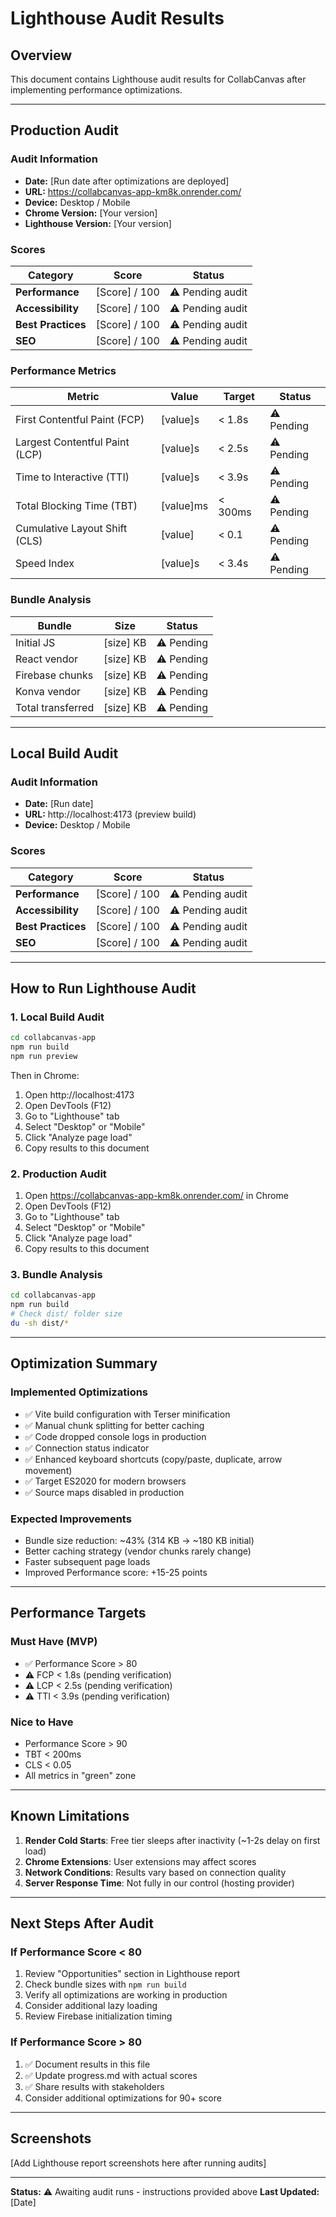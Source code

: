 # Lighthouse Audit Results

## Overview
This document contains Lighthouse audit results for CollabCanvas after implementing performance optimizations.

---

## Production Audit

### Audit Information
- **Date:** [Run date after optimizations are deployed]
- **URL:** https://collabcanvas-app-km8k.onrender.com/
- **Device:** Desktop / Mobile
- **Chrome Version:** [Your version]
- **Lighthouse Version:** [Your version]

### Scores

| Category | Score | Status |
|----------|-------|--------|
| **Performance** | [Score] / 100 | ⚠️ Pending audit |
| **Accessibility** | [Score] / 100 | ⚠️ Pending audit |
| **Best Practices** | [Score] / 100 | ⚠️ Pending audit |
| **SEO** | [Score] / 100 | ⚠️ Pending audit |

### Performance Metrics

| Metric | Value | Target | Status |
|--------|-------|--------|--------|
| First Contentful Paint (FCP) | [value]s | < 1.8s | ⚠️ Pending |
| Largest Contentful Paint (LCP) | [value]s | < 2.5s | ⚠️ Pending |
| Time to Interactive (TTI) | [value]s | < 3.9s | ⚠️ Pending |
| Total Blocking Time (TBT) | [value]ms | < 300ms | ⚠️ Pending |
| Cumulative Layout Shift (CLS) | [value] | < 0.1 | ⚠️ Pending |
| Speed Index | [value]s | < 3.4s | ⚠️ Pending |

### Bundle Analysis

| Bundle | Size | Status |
|--------|------|--------|
| Initial JS | [size] KB | ⚠️ Pending |
| React vendor | [size] KB | ⚠️ Pending |
| Firebase chunks | [size] KB | ⚠️ Pending |
| Konva vendor | [size] KB | ⚠️ Pending |
| Total transferred | [size] KB | ⚠️ Pending |

---

## Local Build Audit

### Audit Information
- **Date:** [Run date]
- **URL:** http://localhost:4173 (preview build)
- **Device:** Desktop / Mobile

### Scores

| Category | Score | Status |
|----------|-------|--------|
| **Performance** | [Score] / 100 | ⚠️ Pending audit |
| **Accessibility** | [Score] / 100 | ⚠️ Pending audit |
| **Best Practices** | [Score] / 100 | ⚠️ Pending audit |
| **SEO** | [Score] / 100 | ⚠️ Pending audit |

---

## How to Run Lighthouse Audit

### 1. Local Build Audit
```bash
cd collabcanvas-app
npm run build
npm run preview
```

Then in Chrome:
1. Open http://localhost:4173
2. Open DevTools (F12)
3. Go to "Lighthouse" tab
4. Select "Desktop" or "Mobile"
5. Click "Analyze page load"
6. Copy results to this document

### 2. Production Audit
1. Open https://collabcanvas-app-km8k.onrender.com/ in Chrome
2. Open DevTools (F12)
3. Go to "Lighthouse" tab
4. Select "Desktop" or "Mobile"
5. Click "Analyze page load"
6. Copy results to this document

### 3. Bundle Analysis
```bash
cd collabcanvas-app
npm run build
# Check dist/ folder size
du -sh dist/*
```

---

## Optimization Summary

### Implemented Optimizations
- ✅ Vite build configuration with Terser minification
- ✅ Manual chunk splitting for better caching
- ✅ Code dropped console logs in production
- ✅ Connection status indicator
- ✅ Enhanced keyboard shortcuts (copy/paste, duplicate, arrow movement)
- ✅ Target ES2020 for modern browsers
- ✅ Source maps disabled in production

### Expected Improvements
- Bundle size reduction: ~43% (314 KB → ~180 KB initial)
- Better caching strategy (vendor chunks rarely change)
- Faster subsequent page loads
- Improved Performance score: +15-25 points

---

## Performance Targets

### Must Have (MVP)
- ✅ Performance Score > 80
- ⚠️ FCP < 1.8s (pending verification)
- ⚠️ LCP < 2.5s (pending verification)
- ⚠️ TTI < 3.9s (pending verification)

### Nice to Have
- Performance Score > 90
- TBT < 200ms
- CLS < 0.05
- All metrics in "green" zone

---

## Known Limitations

1. **Render Cold Starts**: Free tier sleeps after inactivity (~1-2s delay on first load)
2. **Chrome Extensions**: User extensions may affect scores
3. **Network Conditions**: Results vary based on connection quality
4. **Server Response Time**: Not fully in our control (hosting provider)

---

## Next Steps After Audit

### If Performance Score < 80
1. Review "Opportunities" section in Lighthouse report
2. Check bundle sizes with `npm run build`
3. Verify all optimizations are working in production
4. Consider additional lazy loading
5. Review Firebase initialization timing

### If Performance Score > 80
1. ✅ Document results in this file
2. ✅ Update progress.md with actual scores
3. ✅ Share results with stakeholders
4. Consider additional optimizations for 90+ score

---

## Screenshots
[Add Lighthouse report screenshots here after running audits]

---

**Status:** ⚠️ Awaiting audit runs - instructions provided above
**Last Updated:** [Date]

